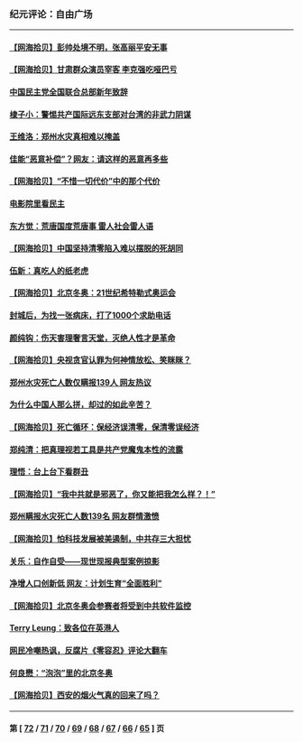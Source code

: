 ### 纪元评论：自由广场
---
#### [【网海拾贝】彭帅处境不明，张高丽平安无事](../../pages/nsc993/n13544551.md) 
#### [【网海拾贝】甘肃群众演员宰客 李克强吃哑巴亏](../../pages/nsc993/n13546506.md) 
#### [中国民主党全国联合总部新年致辞](../../pages/nsc993/n13546065.md) 
#### [棣子小：警惕共产国际远东支部对台湾的非武力阴谋](../../pages/nsc993/n13543797.md) 
#### [王维洛：郑州水灾真相难以掩盖](../../pages/nsc993/n13541256.md) 
#### [佳能“恶意补偿”？网友：请这样的恶意再多些](../../pages/nsc993/n13538850.md) 
#### [【网海拾贝】“不惜一切代价”中的那个代价](../../pages/nsc993/n13534745.md) 
#### [电影院里看民主](../../pages/nsc993/n13534505.md) 
#### [东方觉：荒唐国度荒唐事 雷人社会雷人语](../../pages/nsc993/n13534222.md) 
#### [【网海拾贝】中国坚持清零陷入难以摆脱的死胡同](../../pages/nsc993/n13530282.md) 
#### [伍新：真吃人的纸老虎](../../pages/nsc993/n13530314.md) 
#### [【网海拾贝】北京冬奥：21世纪希特勒式奥运会](../../pages/nsc993/n13528201.md) 
#### [封城后，为找一张病床，打了1000个求助电话](../../pages/nsc993/n13525687.md) 
#### [颜纯钩：伤天害理奢言天堂，灭绝人性才是革命](../../pages/nsc993/n13525987.md) 
#### [【网海拾贝】央视贪官认罪为何神情放松、笑眯眯？](../../pages/nsc993/n13525841.md) 
#### [郑州水灾死亡人数仅瞒报139人 网友热议](../../pages/nsc993/n13523907.md) 
#### [为什么中国人那么拼，却过的如此辛苦？](../../pages/nsc993/n13522372.md) 
#### [【网海拾贝】死亡循环：保经济误清零，保清零误经济](../../pages/nsc993/n13523876.md) 
#### [郑纯清：把真理视若工具是共产党魔鬼本性的流露](../../pages/nsc993/n13523791.md) 
#### [理悟：台上台下看群丑](../../pages/nsc993/n13523677.md) 
#### [【网海拾贝】“我中共就是邪恶了，你又能把我怎么样？！”](../../pages/nsc993/n13522332.md) 
#### [郑州瞒报水灾死亡人数139名 网友群情激愤](../../pages/nsc993/n13522192.md) 
#### [【网海拾贝】怕科技发展被美遏制，中共存三大担忧](../../pages/nsc993/n13520639.md) 
#### [关乐：自作自受——现世现报典型案例掠影](../../pages/nsc993/n13520601.md) 
#### [净增人口创新低 网友：计划生育“全面胜利”](../../pages/nsc993/n13517857.md) 
#### [【网海拾贝】北京冬奥会参赛者将受到中共软件监控](../../pages/nsc993/n13517808.md) 
#### [Terry Leung：致各位在英港人](../../pages/nsc993/n13516182.md) 
#### [网民冷嘲热讽，反腐片《零容忍》评论大翻车](../../pages/nsc993/n13515413.md) 
#### [何良懋：“泡泡”里的北京冬奥](../../pages/nsc993/n13503702.md) 
#### [【网海拾贝】西安的烟火气真的回来了吗？](../../pages/nsc993/n13515335.md) 

---
#### 第 [ [72](./72.md) / [71](./71.md) / [70](./70.md) / [69](./69.md) / [68](./68.md) / [67](./67.md) / [66](./66.md) / [65](./65.md) ] 页
